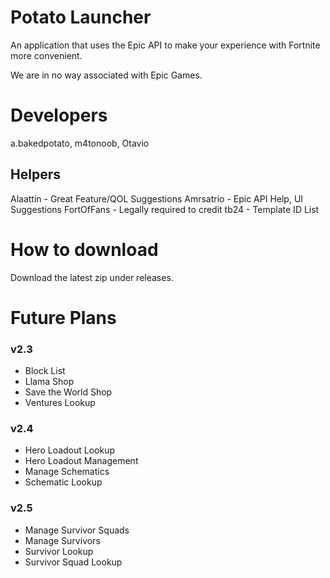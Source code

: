 # Potato Launcher
An application that uses the Epic API to make your experience with Fortnite more convenient.

We are in no way associated with Epic Games.

# Developers
a.bakedpotato, m4tonoob, Otavio
## Helpers
Alaattin - Great Feature/QOL Suggestions
Amrsatrio - Epic API Help, UI Suggestions
FortOfFans - Legally required to credit
tb24 - Template ID List

# How to download
Download the latest zip under releases.

# Future Plans
### v2.3
- Block List
- Llama Shop
- Save the World Shop
- Ventures Lookup
### v2.4
- Hero Loadout Lookup
- Hero Loadout Management
- Manage Schematics
- Schematic Lookup
### v2.5
- Manage Survivor Squads
- Manage Survivors
- Survivor Lookup
- Survivor Squad Lookup
